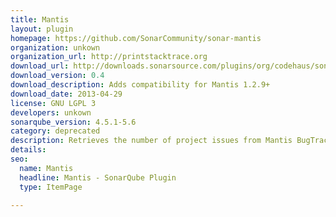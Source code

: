 ```yaml
---
title: Mantis
layout: plugin
homepage: https://github.com/SonarCommunity/sonar-mantis
organization: unkown
organization_url: http://printstacktrace.org
download_url: http://downloads.sonarsource.com/plugins/org/codehaus/sonar-plugins/sonar-mantis-plugin/0.4/sonar-mantis-plugin-0.4.jar
download_version: 0.4
download_description: Adds compatibility for Mantis 1.2.9+
download_date: 2013-04-29
license: GNU LGPL 3
developers: unkown
sonarqube_version: 4.5.1-5.6
category: deprecated
description: Retrieves the number of project issues from Mantis BugTracker.
details: 
seo: 
  name: Mantis
  headline: Mantis - SonarQube Plugin
  type: ItemPage

---
```


